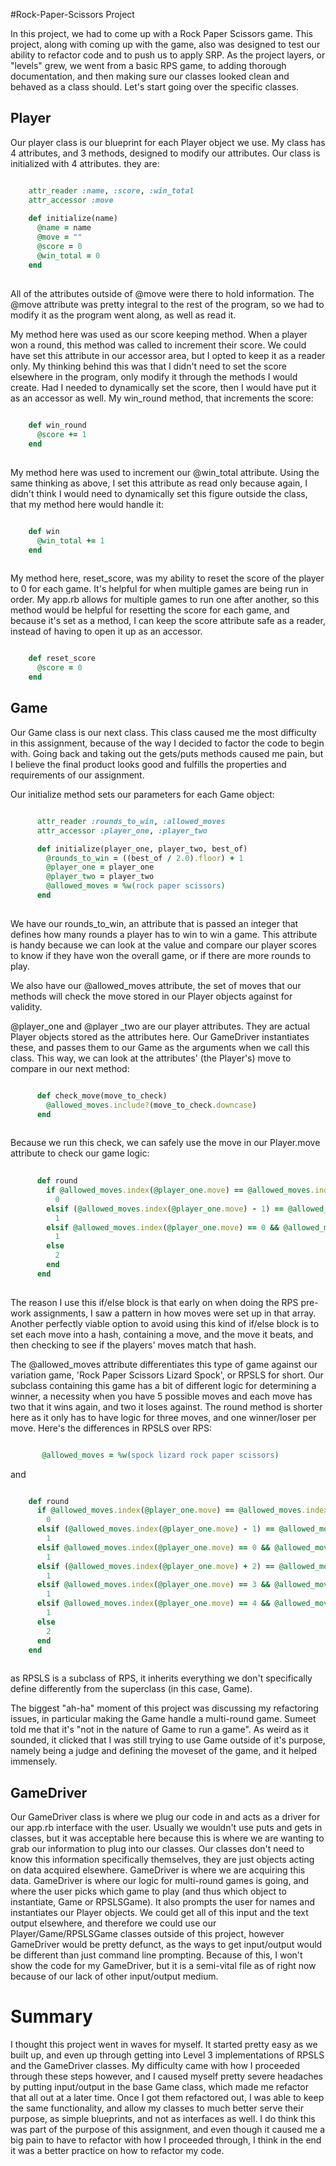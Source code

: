 #Rock-Paper-Scissors Project

In this project, we had to come up with a Rock Paper Scissors game.  This project, along with coming up with the game, also was
designed to test our ability to refactor code and to push us to apply SRP.  As the project layers, or "levels" grew, we went from a
basic RPS game, to adding thorough documentation, and then making sure our classes looked clean and behaved as a class should.  Let's
start going over the specific classes.

## Player

Our player class is our blueprint for each Player object we use.  My class has 4 attributes, and 3 methods, designed to modify our
attributes. Our class is initialized with 4 attributes.  they are:

``` ruby

    attr_reader :name, :score, :win_total
    attr_accessor :move
    
    def initialize(name)
      @name = name
      @move = ""
      @score = 0
      @win_total = 0
    end
    
```

All of the attributes outside of @move were there to hold information.  The @move attribute was pretty integral to the rest of the
program, so we had to modify it as the program went along, as well as read it.

My method here was used as our score keeping method.  When a player won a round, this method was called to increment their score.  We
could have set this attribute in our accessor area, but I opted to keep it as a reader only.  My thinking behind this was that I didn't
need to set the score elsewhere in the program, only modify it through the methods I would create.  Had I needed to dynamically set the
score, then I would have put it as an accessor as well.  My win_round method, that increments the score: 

``` ruby
   
    def win_round
      @score += 1
    end
    
```

My method here was used to increment our @win_total attribute.  Using the same thinking as above, I set this attribute as read only
because again, I didn't think I would need to dynamically set this figure outside the class, that my method here would handle it:

``` ruby

    def win
      @win_total += 1
    end
    
``` 

My method here, reset_score, was my ability to reset the score of the player to 0 for each game.  It's helpful for when multiple
games are being run in order.  My app.rb allows for multiple games to run one after another, so this method would be helpful for
resetting the score for each game, and because it's set as a method, I can keep the score attribute safe as a reader, instead of
having to open it up as an accessor.

``` ruby

    def reset_score
      @score = 0
    end

```

## Game

Our Game class is our next class.  This class caused me the most difficulty in this assignment, because of the way I decided to factor
the code to begin with.  Going back and taking out the gets/puts methods caused me pain, but I believe the final product looks good and
fulfills the properties and requirements of our assignment.

Our initialize method sets our parameters for each Game object:

``` ruby

      attr_reader :rounds_to_win, :allowed_moves
      attr_accessor :player_one, :player_two 

      def initialize(player_one, player_two, best_of)
        @rounds_to_win = ((best_of / 2.0).floor) + 1
        @player_one = player_one
        @player_two = player_two
        @allowed_moves = %w(rock paper scissors)
      end
      
```

We have our rounds_to_win, an attribute that is passed an integer that defines how many rounds a player has to win to win a game.
This attribute is handy because we can look at the value and compare our player scores to know if they have won the overall game,
or if there are more rounds to play.

We also have our @allowed_moves attribute, the set of moves that our methods will check the move stored in our Player objects against
for validity.

@player_one and @player _two are our player attributes.  They are actual Player objects stored as the attributes here.  Our GameDriver
instantiates these, and passes them to our Game as the arguments when we call this class.  This way, we can look at the attributes'
(the Player's) move to compare in our next method:

``` ruby

      def check_move(move_to_check)
        @allowed_moves.include?(move_to_check.downcase)
      end
      
```

Because we run this check, we can safely use the move in our Player.move attribute to check our game logic:

``` ruby
     
      def round
        if @allowed_moves.index(@player_one.move) == @allowed_moves.index(@player_two.move)
          0
        elsif (@allowed_moves.index(@player_one.move) - 1) == @allowed_moves.index(@player_two.move)
          1
        elsif @allowed_moves.index(@player_one.move) == 0 && @allowed_moves.index(@player_two.move) == 2
          1
        else
          2
        end
      end
    
```
The reason I use this if/else block is that early on when doing the RPS pre-work assignments, I saw a pattern in how moves were set up
in that array.  Another perfectly viable option to avoid using this kind of if/else block is to set each move into a hash, containing a 
move, and the move it beats, and then checking to see if the players' moves match that hash. 

The @allowed_moves attribute differentiates this type of game against our variation game, 'Rock Paper Scissors Lizard Spock', or RPSLS
for short.  Our subclass containing this game has a bit of different logic for determining a winner, a necessity when you have 5 
possible moves and each move has two that it wins again, and two it loses against.  The round method is shorter here as it only has to
have logic for three moves, and one winner/loser per move.  Here's the differences in RPSLS over RPS:

``` ruby

       @allowed_moves = %w(spock lizard rock paper scissors)

```

and

``` ruby

    def round
      if @allowed_moves.index(@player_one.move) == @allowed_moves.index(@player_two.move)
        0
      elsif (@allowed_moves.index(@player_one.move) - 1) == @allowed_moves.index(@player_two.move)
        1
      elsif @allowed_moves.index(@player_one.move) == 0 && @allowed_moves.index(@player_two.move) == 4
        1
      elsif (@allowed_moves.index(@player_one.move) + 2) == @allowed_moves.index(@player_two.move)
        1
      elsif @allowed_moves.index(@player_one.move) == 3 && @allowed_moves.index(@player_two.move) == 0
        1
      elsif @allowed_moves.index(@player_one.move) == 4 && @allowed_moves.index(@player_two.move) == 1
        1
      else
        2
      end
    end
    
```

as RPSLS is a subclass of RPS, it inherits everything we don't specifically define differently from the superclass (in this case, Game).

The biggest "ah-ha" moment of this project was discussing my refactoring issues, in particular making the Game handle a multi-round
game. Sumeet told me that it's "not in the nature of Game to run a game". As weird as it sounded, it clicked that I was still trying to
use Game outside of it's purpose, namely being a judge and defining the moveset of the game, and it helped immensely.

## GameDriver

Our GameDriver class is where we plug our code in and acts as a driver for our app.rb interface with the user.  Usually we wouldn't use 
puts and gets in classes, but it was acceptable here because this is where we are wanting to grab our information to plug into our 
classes.  Our classes don't need to know this information specifically themselves, they are just objects acting on data acquired 
elsewhere.  GameDriver is where we are acquiring this data.  GameDriver is where our logic for multi-round games is going, and where
the user picks which game to play (and thus which object to instantiate, Game or RPSLSGame).  It also prompts the user for names and
instantiates our Player objects.  We could get all of this input and the text output elsewhere, and therefore we could use our
Player/Game/RPSLSGame classes outside of this project, however GameDriver would be pretty defunct, as the ways to get input/output
would be different than just command line prompting.  Because of this, I won't show the code for my GameDriver, but it is a semi-vital
file as of right now because of our lack of other input/output medium.

# Summary

I thought this project went in waves for myself.  It started pretty easy as we built up, and even up through getting into Level 3
implementations of RPSLS and the GameDriver classes.  My difficulty came with how I proceeded through these steps however, and I caused
myself pretty severe headaches by putting input/output in the base Game class, which made me refactor that all out at a later time. 
Once I got them refactored out, I was able to keep the same functionality, and allow my classes to much better serve their purpose, as
simple blueprints, and not as interfaces as well.  I do think this was part of the purpose of this assignment, and even though it
caused me a big pain to have to refactor with how I proceeded through, I think in the end it was a better practice on how to refactor
my code.